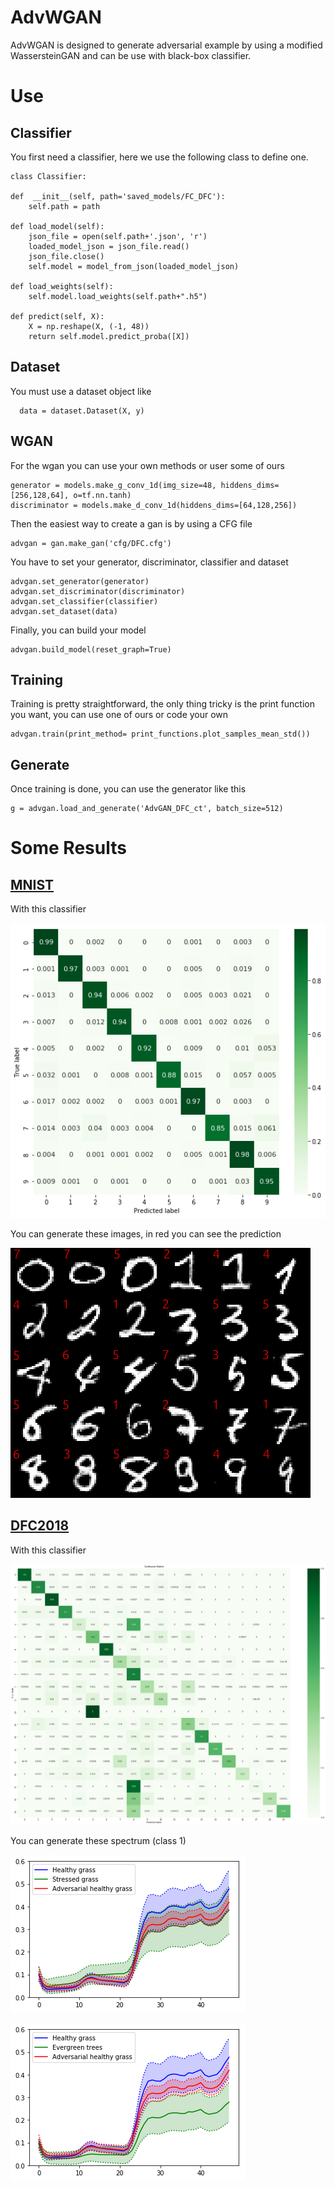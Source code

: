 ﻿# AdvWGAN

AdvWGAN is designed to generate adversarial example by using a modified WassersteinGAN and can be use with black-box classifier. 

# Use

## Classifier

You first need a classifier, here we use the following class to define one.

    class Classifier:
    
    def  __init__(self, path='saved_models/FC_DFC'):
        self.path = path
        
    def load_model(self):
        json_file = open(self.path+'.json', 'r')
        loaded_model_json = json_file.read()
        json_file.close()
        self.model = model_from_json(loaded_model_json)
        
    def load_weights(self):
        self.model.load_weights(self.path+".h5")

    def predict(self, X):
        X = np.reshape(X, (-1, 48))
        return self.model.predict_proba([X])

## Dataset 

You must use a dataset object like

      data = dataset.Dataset(X, y)

## WGAN

For the wgan you can use your own methods or user some of ours

    generator = models.make_g_conv_1d(img_size=48, hiddens_dims=[256,128,64], o=tf.nn.tanh)
    discriminator = models.make_d_conv_1d(hiddens_dims=[64,128,256])
 
   Then the easiest way to create a gan is by using a CFG file

    advgan = gan.make_gan('cfg/DFC.cfg')

You have to set your generator, discriminator, classifier and dataset

    advgan.set_generator(generator)
    advgan.set_discriminator(discriminator)
    advgan.set_classifier(classifier)
    advgan.set_dataset(data)

Finally, you can build your model

    advgan.build_model(reset_graph=True)

## Training

Training is pretty straightforward, the only thing tricky is the print function you want, you can use one of ours or code your own

    advgan.train(print_method= print_functions.plot_samples_mean_std())


## Generate

Once training is done, you can use the generator like this

    g = advgan.load_and_generate('AdvGAN_DFC_ct', batch_size=512)

# Some Results

## [MNIST](http://yann.lecun.com/exdb/mnist/)

With this classifier

![cm_minst](imgs/mnist/cm_mnist.png)

You can generate these images, in red you can see the prediction

![adv_mnist](imgs/mnist/adv_mnist.png)


## [DFC2018](http://www.grss-ieee.org/community/technical-committees/data-fusion/2018-ieee-grss-data-fusion-contest/)

With this classifier

![cm_dfc](imgs/DFC/confusion_matrix.png)

You can generate these spectrum (class 1)

![adv_dfc_comp1](imgs/DFC/healty&stressed&adv_good.png)


![adv_dfc_comp2](imgs/DFC/healty&trees&adv_good.png)

